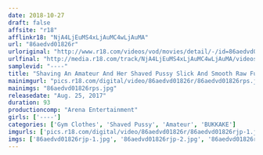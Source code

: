 ```yaml
---
date: 2018-10-27
draft: false
affsite: "r18"
afflinkr18: "NjA4LjEuMS4xLjAuMC4wLjAuMA"
url: "86aedvd01826r"
urloriginal: "http://www.r18.com/videos/vod/movies/detail/-/id=86aedvd01826r"
urlfinal: "http://media.r18.com/track/NjA4LjEuMS4xLjAuMC4wLjAuMA/videos/vod/movies/detail/-/id=86aedvd01826r"
samplevid: "----"
title: "Shaving An Amateur And Her Shaved Pussy Slick And Smooth Raw Fucking"
mainimgurl: "pics.r18.com/digital/video/86aedvd01826r/86aedvd01826rps.jpg"
mainimgs: "86aedvd01826rps.jpg"
releasedate: "Aug. 25, 2017"
duration: 93
productioncomp: "Arena Entertainment"
girls: ['----']
categories: ['Gym Clothes', 'Shaved Pussy', 'Amateur', 'BUKKAKE']
imgurls: ['pics.r18.com/digital/video/86aedvd01826r/86aedvd01826rjp-1.jpg', 'pics.r18.com/digital/video/86aedvd01826r/86aedvd01826rjp-2.jpg', 'pics.r18.com/digital/video/86aedvd01826r/86aedvd01826rjp-3.jpg', 'pics.r18.com/digital/video/86aedvd01826r/86aedvd01826rjp-4.jpg', 'pics.r18.com/digital/video/86aedvd01826r/86aedvd01826rjp-5.jpg', 'pics.r18.com/digital/video/86aedvd01826r/86aedvd01826rjp-6.jpg', 'pics.r18.com/digital/video/86aedvd01826r/86aedvd01826rjp-7.jpg', 'pics.r18.com/digital/video/86aedvd01826r/86aedvd01826rjp-8.jpg', 'pics.r18.com/digital/video/86aedvd01826r/86aedvd01826rjp-9.jpg', 'pics.r18.com/digital/video/86aedvd01826r/86aedvd01826rjp-10.jpg', 'pics.r18.com/digital/video/86aedvd01826r/86aedvd01826rjp-11.jpg', 'pics.r18.com/digital/video/86aedvd01826r/86aedvd01826rjp-12.jpg', 'pics.r18.com/digital/video/86aedvd01826r/86aedvd01826rjp-13.jpg', 'pics.r18.com/digital/video/86aedvd01826r/86aedvd01826rjp-14.jpg', 'pics.r18.com/digital/video/86aedvd01826r/86aedvd01826rjp-15.jpg', 'pics.r18.com/digital/video/86aedvd01826r/86aedvd01826rjp-16.jpg', 'pics.r18.com/digital/video/86aedvd01826r/86aedvd01826rjp-17.jpg', 'pics.r18.com/digital/video/86aedvd01826r/86aedvd01826rjp-18.jpg', 'pics.r18.com/digital/video/86aedvd01826r/86aedvd01826rjp-19.jpg', 'pics.r18.com/digital/video/86aedvd01826r/86aedvd01826rjp-20.jpg']
imgs: ['86aedvd01826rjp-1.jpg', '86aedvd01826rjp-2.jpg', '86aedvd01826rjp-3.jpg', '86aedvd01826rjp-4.jpg', '86aedvd01826rjp-5.jpg', '86aedvd01826rjp-6.jpg', '86aedvd01826rjp-7.jpg', '86aedvd01826rjp-8.jpg', '86aedvd01826rjp-9.jpg', '86aedvd01826rjp-10.jpg', '86aedvd01826rjp-11.jpg', '86aedvd01826rjp-12.jpg', '86aedvd01826rjp-13.jpg', '86aedvd01826rjp-14.jpg', '86aedvd01826rjp-15.jpg', '86aedvd01826rjp-16.jpg', '86aedvd01826rjp-17.jpg', '86aedvd01826rjp-18.jpg', '86aedvd01826rjp-19.jpg', '86aedvd01826rjp-20.jpg']
---
```

